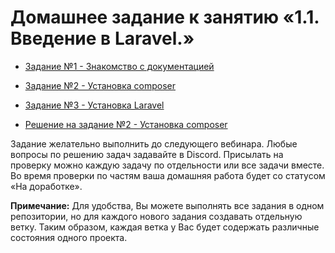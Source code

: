 # Домашнее задание к занятию «1.1. Введение в Laravel.»

- [Задание №1 - Знакомство с документацией](./exercise-01.md)
- [Задание №2 - Установка composer](./exercise-02.md)
- [Задание №3 - Установка Laravel](./exercise-03.md)

- [Решение на задание №2 - Установка composer](./exercise-01.md)

Задание желательно выполнить до следующего вебинара. Любые вопросы по решению задач задавайте в Discord.
Присылать на проверку можно каждую задачу по отдельности или все задачи вместе. Во время проверки по частям ваша домашняя работа будет со статусом «На доработке».

**Примечание:** Для удобства, Вы можете выполнять все задания в одном репозитории, но для каждого нового задания создавать отдельную ветку. Таким образом, каждая ветка у Вас будет содержать различные состояния одного проекта.
